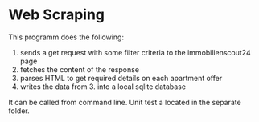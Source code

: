 # Web Scraping

This programm does the following:
1. sends a get request with some filter criteria to the immobilienscout24 page
2. fetches the content of the response
3. parses HTML to get required details on each apartment offer
4. writes the data from 3. into a local sqlite database

It can be called from command line.
Unit test a located in the separate folder.
